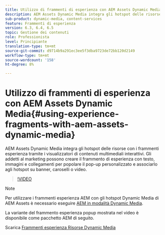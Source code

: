 ```yaml
---
title: Utilizzo di frammenti di esperienza con AEM Assets Dynamic Media
description: AEM Assets Dynamic Media integra gli hotspot delle risorse con i frammenti esperienza tramite i visualizzatori di contenuti multimediali interattivi. Gli addetti al marketing possono creare il frammento di esperienza con testo, immagini e collegamenti per popolare il pop-up personalizzato e associarlo agli hotspot su banner, caroselli o video.
sub-product: dynamic-media, content-services
feature: Frammenti di esperienza
version: 6.3, 6.4, 6.5
topic: Gestione dei contenuti
role: Professionista
level: Principiante
translation-type: tm+mt
source-git-commit: d9714b9a291ec3ee5f3dba9723de72bb120d2149
workflow-type: tm+mt
source-wordcount: '158'
ht-degree: 8%

---
```



# Utilizzo di frammenti di esperienza con AEM Assets Dynamic Media{#using-experience-fragments-with-aem-assets-dynamic-media}

AEM Assets Dynamic Media integra gli hotspot delle risorse con i frammenti esperienza tramite i visualizzatori di contenuti multimediali interattivi. Gli addetti al marketing possono creare il frammento di esperienza con testo, immagini e collegamenti per popolare il pop-up personalizzato e associarlo agli hotspot su banner, caroselli o video.

>[!VIDEO](https://video.tv.adobe.com/v/22115/?quality=9&learn=on)

>[!NOTE]
>
>Per utilizzare i frammenti esperienza AEM con gli hotspot Dynamic Media di AEM Assets è necessario eseguire [AEM in modalità Dynamic Media](https://docs.adobe.com/docs/it-IT/aem/6-3/administer/content/dynamic-media/config-dynamic.html).

La variante del frammento esperienza popup mostrata nel video è disponibile come pacchetto AEM di seguito.

Scarica [Frammenti esperienza Risorse Dynamic Media](assets/experience-fragmentsdynamic-mediaassets-100.zip)
